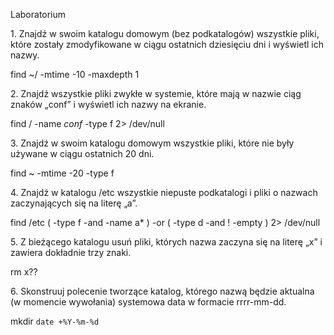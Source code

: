 
Laboratorium

1\. Znajdź w swoim katalogu domowym (bez podkatalogów) wszystkie pliki, które zostały zmodyfikowane w ciągu ostatnich dziesięciu dni i wyświetl ich nazwy.

find ~/ -mtime -10 -maxdepth 1

2\. Znajdź wszystkie pliki zwykłe w systemie, które mają w nazwie ciąg znaków „conf” i wyświetl ich nazwy na ekranie.

find / -name *conf* -type f 2> /dev/null

3\. Znajdź w swoim katalogu domowym wszystkie pliki, które nie były używane w ciągu ostatnich 20 dni.

find ~ -mtime -20 -type f

4\. Znajdź w katalogu /etc wszystkie niepuste podkatalogi i pliki o nazwach zaczynających się na literę „a”.

find /etc \( -type f -and -name a* \) -or \( -type d -and ! -empty \) 2> /dev/null

5\. Z bieżącego katalogu usuń pliki, których nazwa zaczyna się na literę „x” i zawiera dokładnie trzy znaki.

rm x??

6\. Skonstruuj polecenie tworzące katalog, którego nazwą będzie aktualna (w momencie wywołania) systemowa data w formacie rrrr-mm-dd.

mkdir `date +%Y-%m-%d`
